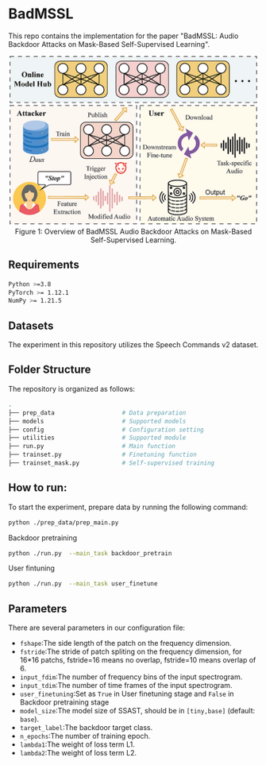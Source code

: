 # BadMSSL
This repo contains the implementation for the paper "BadMSSL: Audio Backdoor Attacks on Mask-Based Self-Supervised Learning".

<p align="center">
  <img src="overview.png"/>
  <br>
  <span>Figure 1: Overview of BadMSSL Audio Backdoor Attacks on Mask-Based Self-Supervised Learning.</span>
</p>

## Requirements
```bash
Python >=3.8
PyTorch >= 1.12.1
NumPy >= 1.21.5

```

## Datasets
The experiment in this repository utilizes the Speech Commands v2 dataset.

## Folder Structure
The repository is organized as follows:
```bash
.
├── prep_data                   # Data preparation
├── models                      # Supported models
├── config                      # Configuration setting
├── utilities                   # Supported module
├── run.py                      # Main function
├── trainset.py                 # Finetuning function
├── trainset_mask.py            # Self-supervised training

```

## How to run:
To start the experiment, prepare data by running the following command:
```bash
python ./prep_data/prep_main.py
```
Backdoor pretraining
```bash
python ./run.py  --main_task backdoor_pretrain
```
User fintuning
```bash
python ./run.py  --main_task user_finetune
```

## Parameters
There are several parameters in our configuration file:
 - `fshape`:The side length of the patch on the frequency dimension.
 - `fstride`:The stride of patch spliting on the frequency dimension, for 16*16 patchs, fstride=16 means no overlap, fstride=10 means overlap of 6.
 - `input_fdim`:The number of frequency bins of the input spectrogram.
 - `input_tdim`:The number of time frames of the input spectrogram.
 - `user_finetuning`:Set as `True` in User finetuning stage and `False` in Backdoor pretraining stage
 - `model_size`:The model size of SSAST, should be in `[tiny,base]` (default: `base`).
 - `target_label`:The backdoor target class.
 - `n_epochs`:The number of training epoch.
 - `lambda1`:The weight of loss term L1.
 - `lambda2`:The weight of loss term L2.
